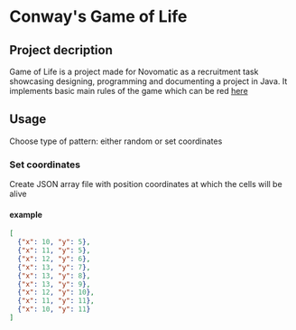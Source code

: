 # Conway's Game of Life

## Project decription

Game of Life is a project made for Novomatic as a recruitment task showcasing designing, programming and documenting a project in Java. 
It implements basic main rules of the game which can be red [here](https://en.wikipedia.org/wiki/Conway's_Game_of_Life)

## Usage

Choose type of pattern: either random or set coordinates

### Set coordinates

Create JSON array file with position coordinates at which the cells will be alive



#### example

<style>
div.sourceCode::before {
    content: attr(data-filename);
    display: block;
    background-color: #cfeadd;
    font-family: monospace;
}

</style>
```{.json filename="resources/Example.json"}
[
  {"x": 10, "y": 5},
  {"x": 11, "y": 5},
  {"x": 12, "y": 6},
  {"x": 13, "y": 7},
  {"x": 13, "y": 8},
  {"x": 13, "y": 9},
  {"x": 12, "y": 10},
  {"x": 11, "y": 11},
  {"x": 10, "y": 11}
]
```